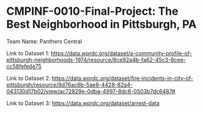 # CMPINF-0010-Final-Project: The Best Neighborhood in Pittsburgh, PA
Team Name: Panthers Central

Link to Dataset 1: https://data.wprdc.org/dataset/a-community-profile-of-pittsburgh-neighborhoods-1974/resource/8ce92a4b-fa62-45c3-8cee-cc58fefede75

Link to Dataset 2: https://data.wprdc.org/dataset/fire-incidents-in-city-of-pittsburgh/resource/8d76ac6b-5ae8-4428-82a4-043130d17b02/view/ac72829e-0dba-4997-8dc6-0503b7dc6487#

Link to Dataset 3: https://data.wprdc.org/dataset/arrest-data
